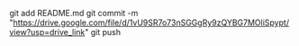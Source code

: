 


git add README.md
git commit -m "https://drive.google.com/file/d/1vU9SR7o73nSGGgRy9zQYBG7MOliSpypt/view?usp=drive_link"
git push
